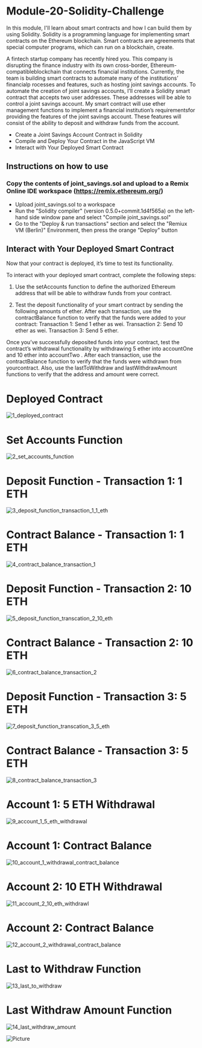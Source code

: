 # Module-20-Solidity-Challenge

In this module, I'll learn about smart contracts and how I can build them by using Solidity. Solidity is a programming language for implementing smart contracts on the Ethereum blockchain. Smart contracts are agreements that special computer programs, which can run on a blockchain, create.

A fintech startup company has recently hired you. This company is disrupting the finance industry with its own cross-border, Ethereum-compatibleblockchain that connects financial institutions. Currently, the team is building smart contracts to automate many of the institutions’ financialp rocesses and features, such as hosting joint savings accounts.
To automate the creation of joint savings accounts, I’ll create a Solidity smart contract that accepts two user addresses. These addresses will be able to control a joint savings account. My smart contract will use ether management functions to implement a financial institution’s requirementsfor providing the features of the joint savings account. These features will consist of the ability to deposit and withdraw funds from the account.

* Create a Joint Savings Account Contract in Solidity
* Compile and Deploy Your Contract in the JavaScript VM
* Interact with Your Deployed Smart Contract

## Instructions on how to use 

### Copy the contents of joint_savings.sol and upload to a Remix Online IDE workspace (https://remix.ethereum.org/)
* Upload joint_savings.sol to a workspace 
* Run the "Solidity compiler" (version 0.5.0+commit.1d4f565a) on the left-hand side window pane and select "Compile joint_savings.sol"
* Go to the "Deploy & run transactions"  section and select the "Remiux VM (Berlin)" Environment, then press the orange "Deploy" button

## Interact with Your Deployed Smart Contract

Now that your contract is deployed, it’s time to test its functionality. 

To interact with your deployed smart contract, complete the following steps:
1. Use the setAccounts function to define the authorized Ethereum address that will be able to withdraw funds from your contract.

2. Test the deposit functionality of your smart contract by sending the following amounts of ether. After each transaction, use the contractBalance
function to verify that the funds were added to your contract:
Transaction 1: Send 1 ether as wei.
Transaction 2: Send 10 ether as wei.
Transaction 3: Send 5 ether.

Once you’ve successfully deposited funds into your contract, test the contract’s withdrawal functionality by withdrawing 5 ether into
accountOne and 10 ether into accountTwo
. After each transaction, use the contractBalance function to verify that the funds were withdrawn from yourcontract. Also, use the lastToWithdraw and lastWithdrawAmount functions to verify that the address and amount were correct.

# Deployed Contract
![1_deployed_contract](https://github.com/Chrisdeleon91/Module-20-Solidity-Challenge/assets/22796940/75a46261-431e-4da1-b0b8-b650d5193651)
# Set Accounts Function
![2_set_accounts_function](https://github.com/Chrisdeleon91/Module-20-Solidity-Challenge/assets/22796940/36d53179-020c-4fb2-8342-7ca947fe0b12)
# Deposit Function - Transaction 1: 1 ETH
![3_deposit_function_transaction_1_1_eth](https://github.com/Chrisdeleon91/Module-20-Solidity-Challenge/assets/22796940/444e35d8-e128-4316-b7a0-d48390067d07)
# Contract Balance - Transaction 1: 1 ETH
![4_contract_balance_transaction_1](https://github.com/Chrisdeleon91/Module-20-Solidity-Challenge/assets/22796940/7b63caac-eee2-450a-a0ed-268cf5529e92)
# Deposit Function - Transaction 2: 10 ETH
![5_deposit_function_transcation_2_10_eth](https://github.com/Chrisdeleon91/Module-20-Solidity-Challenge/assets/22796940/c82dc81b-cf07-41db-874c-03fdf135845d)
# Contract Balance - Transaction 2: 10 ETH
![6_contract_balance_transaction_2](https://github.com/Chrisdeleon91/Module-20-Solidity-Challenge/assets/22796940/b3059003-1acd-43a1-9b15-c9eae1be887c)
# Deposit Function - Transaction 3: 5 ETH
![7_deposit_function_transcation_3_5_eth](https://github.com/Chrisdeleon91/Module-20-Solidity-Challenge/assets/22796940/4d4a435c-3bd6-44c4-825b-773d3e2b234b)
# Contract Balance - Transaction 3: 5 ETH
![8_contract_balance_transaction_3](https://github.com/Chrisdeleon91/Module-20-Solidity-Challenge/assets/22796940/d94c8cb3-0483-4f31-b580-39748ae9842b)
# Account 1: 5 ETH Withdrawal
![9_account_1_5_eth_withdrawal](https://github.com/Chrisdeleon91/Module-20-Solidity-Challenge/assets/22796940/b3320c6c-808c-4435-97e5-e10f9739f3ed)
# Account 1: Contract Balance
![10_account_1_withdrawal_contract_balance](https://github.com/Chrisdeleon91/Module-20-Solidity-Challenge/assets/22796940/cf362466-1821-4ab2-926e-640d7e41bef5)
# Account 2: 10 ETH Withdrawal
![11_account_2_10_eth_withdrawl](https://github.com/Chrisdeleon91/Module-20-Solidity-Challenge/assets/22796940/2aa9cefd-2f09-45a8-a90d-8b17900b6d99)
# Account 2: Contract Balance
![12_account_2_withdrawal_contract_balance](https://github.com/Chrisdeleon91/Module-20-Solidity-Challenge/assets/22796940/a3237dc7-7c73-42f7-98f5-9c767483abd2)
# Last to Withdraw Function
![13_last_to_withdraw](https://github.com/Chrisdeleon91/Module-20-Solidity-Challenge/assets/22796940/a2799d33-b8ff-4975-9db6-07d2c5471f25)
# Last Withdraw Amount Function
![14_last_withdraw_amount](https://github.com/Chrisdeleon91/Module-20-Solidity-Challenge/assets/22796940/eefc81f0-554c-4274-b7ae-aff3e8c8da94)

![Picture](https://www.columbia.edu/content/themes/custom/columbia/assets/img/cu-header.svg)


